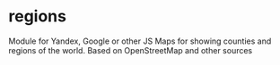 # regions
Module for Yandex, Google or other JS Maps for showing counties and regions of the world. Based on OpenStreetMap and other sources
